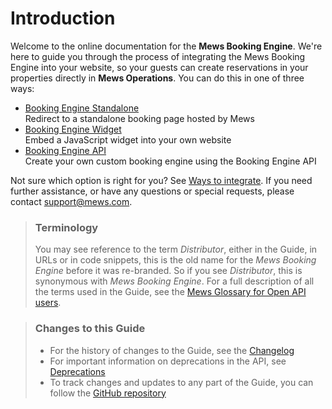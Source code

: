 # Introduction

Welcome to the online documentation for the __Mews Booking Engine__. We're here to guide you through the process of integrating the Mews Booking Engine into your website, so your guests can create reservations in your properties directly in __Mews Operations__.
You can do this in one of three ways:

* [Booking Engine Standalone](booking-engine-standalone/README.md)<br>Redirect to a standalone booking page hosted by Mews
* [Booking Engine Widget](booking-engine-widget/README.md)<br>Embed a JavaScript widget into your own website
* [Booking Engine API](booking-engine-api/README.md)<br>Create your own custom booking engine using the Booking Engine API

Not sure which option is right for you? See [Ways to integrate](FAQ/ways-to-integrate.md).
If you need further assistance, or have any questions or special requests, please contact [support@mews.com](mailto:support@mews.com).

> ### Terminology
> You may see reference to the term *Distributor*, either in the Guide, in URLs or in code snippets, this is the old name for the *Mews Booking Engine* before it was re-branded.
> So if you see *Distributor*, this is synonymous with *Mews Booking Engine*.
> For a full description of all the terms used in the Guide, see the [Mews Glossary for Open API users](https://help.mews.com/s/article/Mews-Glossary-for-Open-API-users?language=en_US).

> ### Changes to this Guide
> * For the history of changes to the Guide, see the [Changelog](changelog/README.md)
> * For important information on deprecations in the API, see [Deprecations](booking-engine-api/deprecations/README.md)
> * To track changes and updates to any part of the Guide, you can follow the [GitHub repository](https://github.com/MewsSystems/gitbook-booking-engine-guide/tree/master)
